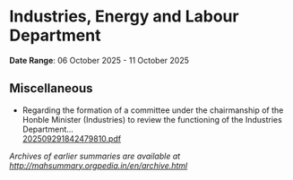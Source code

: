 # Industries, Energy and Labour Department

**Date Range**: 06 October 2025 - 11 October 2025


## Miscellaneous
- Regarding the formation of a committee under the chairmanship of the Honble Minister (Industries) to review the functioning of the Industries Department...\
  [202509291842479810.pdf](https://gr.maharashtra.gov.in/Site/Upload/Government%20Resolutions/English/202509291842479810.pdf)


*Archives of earlier summaries are available at http://mahsummary.orgpedia.in/en/archive.html*